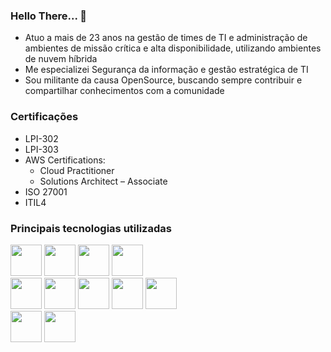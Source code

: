 ### Hello There... 👋
- Atuo a mais de 23 anos na gestão de times de TI e administração de ambientes de missão crítica e alta disponibilidade, utilizando ambientes de nuvem híbrida
- Me especializei Segurança da informação e gestão estratégica de TI
- Sou militante da causa OpenSource, buscando sempre contribuir e compartilhar conhecimentos com a comunidade

### Certificações 
- LPI-302 
- LPI-303  
- AWS Certifications:
  - Cloud Practitioner
  - Solutions Architect – Associate
- ISO 27001
- ITIL4
  
### Principais tecnologias utilizadas

  <img src="https://cdn.jsdelivr.net/gh/devicons/devicon/icons/linux/linux-original.svg" width="50" height="50" /> <img src="https://cdn.jsdelivr.net/gh/devicons/devicon/icons/amazonwebservices/amazonwebservices-original-wordmark.svg" width="50" height="50" /> 
            <img src="https://cdn.jsdelivr.net/gh/devicons/devicon/icons/terraform/terraform-original.svg" width="50" height="50" /> 
            <img src="https://cdn.jsdelivr.net/gh/devicons/devicon/icons/github/github-original.svg" width="50" height="50" />          
          <img src="https://cdn.jsdelivr.net/gh/devicons/devicon/icons/ansible/ansible-original-wordmark.svg" width="50" height="50" /> 
            <img src="https://cdn.jsdelivr.net/gh/devicons/devicon/icons/jenkins/jenkins-original.svg" width="50" height="50" />  <img src="https://cdn.jsdelivr.net/gh/devicons/devicon/icons/docker/docker-original-wordmark.svg" width="50" height="50" /> 
            <img src="https://cdn.jsdelivr.net/gh/devicons/devicon/icons/grafana/grafana-original-wordmark.svg" width="50" height="50" /> 
            <img src="https://cdn.jsdelivr.net/gh/devicons/devicon/icons/apache/apache-original-wordmark.svg" width="50" height="50" />          
            <img src="https://cdn.jsdelivr.net/gh/devicons/devicon/icons/python/python-original.svg" width="50" height="50" />  <img src="https://cdn.jsdelivr.net/gh/devicons/devicon/icons/php/php-original.svg" width="50" height="50" />

<!--
**pedroeborges/pedroeborges** is a ✨ _special_ ✨ repository because its `README.md` (this file) appears on your GitHub profile.

Here are some ideas to get you started:

- 🔭 I’m currently working on ...
- 🌱 I’m currently learning ...
- 👯 I’m looking to collaborate on ...
- 🤔 I’m looking for help with ...
- 💬 Ask me about ...
- 📫 How to reach me: ...
- 😄 Pronouns: ...
- ⚡ Fun fact: ...

-->

            
          
